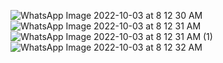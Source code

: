 ![WhatsApp Image 2022-10-03 at 8 12 30 AM](https://user-images.githubusercontent.com/110724108/193492669-4dd0b2d0-f7de-4627-ba4c-aa67483f2d8f.jpeg)
![WhatsApp Image 2022-10-03 at 8 12 31 AM](https://user-images.githubusercontent.com/110724108/193492679-7e5b6b36-12bc-4456-a3a1-d5ec8b2343f1.jpeg)
![WhatsApp Image 2022-10-03 at 8 12 31 AM (1)](https://user-images.githubusercontent.com/110724108/193492702-f327f59a-bf4e-4fe5-bbc0-180d42401978.jpeg)
![WhatsApp Image 2022-10-03 at 8 12 32 AM](https://user-images.githubusercontent.com/110724108/193492731-9ec2fc7c-2c9f-4d14-8d79-29786717e195.jpeg)
